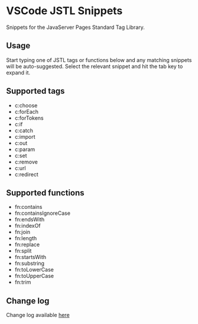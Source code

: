 # VSCode JSTL Snippets

Snippets for the JavaServer Pages Standard Tag Library.

## Usage

Start typing one of JSTL tags or functions below and any matching snippets will be auto-suggested. Select the relevant snippet and hit the tab key to expand it.

## Supported tags

- c:choose
- c:forEach
- c:forTokens
- c:if
- c:catch
- c:import
- c:out
- c:param
- c:set
- c:remove
- c:url
- c:redirect

## Supported functions

- fn:contains
- fn:containsIgnoreCase
- fn:endsWith
- fn:indexOf
- fn:join
- fn:length
- fn:replace
- fn:split
- fn:startsWith
- fn:substring
- fn:toLowerCase
- fn:toUpperCase
- fn:trim

## Change log

Change log available [here](CHANGELOG.md)